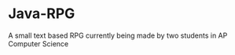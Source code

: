 Java-RPG
========

A small text based RPG currently being made by two students in AP Computer Science
